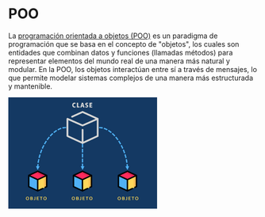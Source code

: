 <!-- #region -->
# POO

La [programación orientada a objetos (POO)](https://es.wikipedia.org/wiki/Programaci%C3%B3n_orientada_a_objetos) es 
un paradigma de programación que se basa en el concepto de "objetos", los cuales son entidades que combinan datos 
y funciones (llamadas métodos) para representar elementos del mundo real de una manera más natural y modular.
En la POO, los objetos interactúan entre sí a través de mensajes, lo que permite modelar sistemas complejos
de una manera más estructurada y mantenible.


<img src="../images/intro.jpg" alt="Descripción de la imagen" width="300">

<!-- #endregion -->
